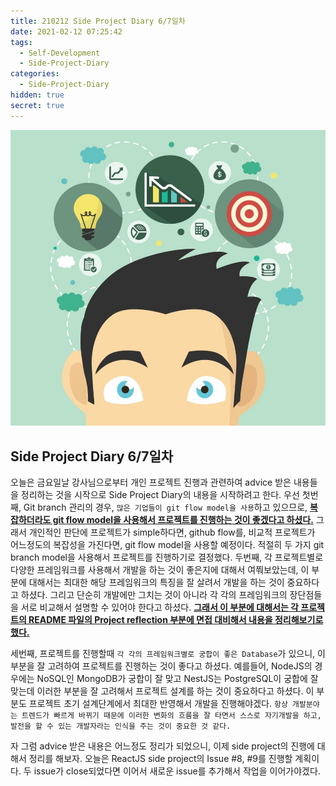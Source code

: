 ```yaml
---
title: 210212 Side Project Diary 6/7일차
date: 2021-02-12 07:25:42
tags:
  - Self-Development
  - Side-Project-Diary
categories:
  - Side-Project-Diary
hidden: true
secret: true
---
```


![](/images/post_images/side_project_diary_img.jpg)

## **Side Project Diary 6/7일차**

오늘은 금요일날 강사님으로부터 개인 프로젝트 진행과 관련하여 advice 받은 내용들을 정리하는 것을 시작으로 Side Project Diary의 내용을 시작하려고 한다.
우선 첫번째, Git branch 관리의 경우, `많은 기업들이 git flow model을 사용`하고 있으므로, <ins><b>복잡하더라도 git flow model을 사용해서 프로젝트를 진행하는 것이 좋겠다고 하셨다.</b></ins> 그래서 개인적인 판단에 프로젝트가 simple하다면, github flow를, 비교적 프로젝트가 어느정도의 복잡성을 가진다면, git flow model을 사용할 예정이다. 적절히 두 가지 git branch model을 사용해서 프로젝트를 진행하기로 결정했다.
두번째, 각 프로젝트별로 다양한 프레임워크를 사용해서 개발을 하는 것이 좋은지에 대해서 여쭤보았는데, 이 부분에 대해서는 최대한 해당 프레임워크의 특징을 잘 살려서 개발을 하는 것이 중요하다고 하셨다. 그리고 단순히 개발에만 그치는 것이 아니라 각 각의 프레임워크의 장단점들을 서로 비교해서 설명할 수 있어야 한다고 하셨다. <ins><b>그래서 이 부분에 대해서는 각 프로젝트의 README 파일의 Project reflection 부분에 면접 대비해서 내용을 정리해보기로 했다.</b></ins>

  <!-- more -->

세번째, 프로젝트를 진행할때 `각 각의 프레임워크별로 궁합이 좋은 Database`가 있으니, 이 부분을 잘 고려하여 프로젝트를 진행하는 것이 좋다고 하셨다. 예를들어, NodeJS의 경우에는 NoSQL인 MongoDB가 궁합이 잘 맞고 NestJS는 PostgreSQL이 궁합에 잘 맞는데 이러한 부분을 잘 고려해서 프로젝트 설계를 하는 것이 중요하다고 하셨다. 이 부분도 프로젝트 초기 설계단계에서 최대한 반영해서 개발을 진행해야겠다.
`항상 개발분야는 트렌드가 빠르게 바뀌기 때문에 이러한 변화의 흐름을 잘 타면서 스스로 자기개발을 하고, 발전을 할 수 있는 개발자라는 인식을 주는 것이 중요한 것 같다.`

자 그럼 advice 받은 내용은 어느정도 정리가 되었으니, 이제 side project의 진행에 대해서 정리를 해보자.
오늘은 ReactJS side project의 Issue #8, #9를 진행할 계획이다. 두 issue가 close되었다면 이어서 새로운 issue를 추가해서 작업을 이어가야겠다.
